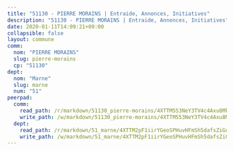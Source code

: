 ```yaml
---
title: "51130 - PIERRE MORAINS | Entraide, Annonces, Initiatives"
description: "51130 - PIERRE MORAINS | Entraide, Annonces, Initiatives"
date: 2020-01-11T14:09:21+09:00
collapsible: false
layout: commune
comm:
  nom: "PIERRE MORAINS"
  slug: pierre-morains
  cp: "51130"
dept:
  nom: "Marne"
  slug: marne
  num: "51"
peerpad:
  comm:
    read_path: /r/markdown/51130_pierre-morains/4XTTM553NeY3TV4c4Axu8MksVeXUnSVNFLp8CXZeAMiTgrxiP
    write_path: /w/markdown/51130_pierre-morains/4XTTM553NeY3TV4c4Axu8MksVeXUnSVNFLp8CXZeAMiTgrxiP-K3TgUk2mspuZWdSaErFLGA7iS1JgQ3DJpykqPCrehFcNXTEs9ThYKvt1eG3MwS1344Z4nR6S88rWimhJio6i4gN6jWJ6G2qukth4t2btx3ajgrFhP7MshVQ22DGX1uiukXCzb6w5
  dept:
    read_path: /r/markdown/51_marne/4XTTM2pF1iirYGeoSPHuvHFmSh5dafsZiGuDVqApNYr9W2doe
    write_path: /w/markdown/51_marne/4XTTM2pF1iirYGeoSPHuvHFmSh5dafsZiGuDVqApNYr9W2doe-K3TgV7EpXmd75L5pz6aUTALihWsFeiubyposyfPgz6DbQby3ZQF3gNXaGqeRVGevfRz46yND7Y8QkCv5VozWFj5shZbEokjWNQrdmmsAHCxzuLQj5kuinh4kCdsefHKLdp7xhUwa
---
```



